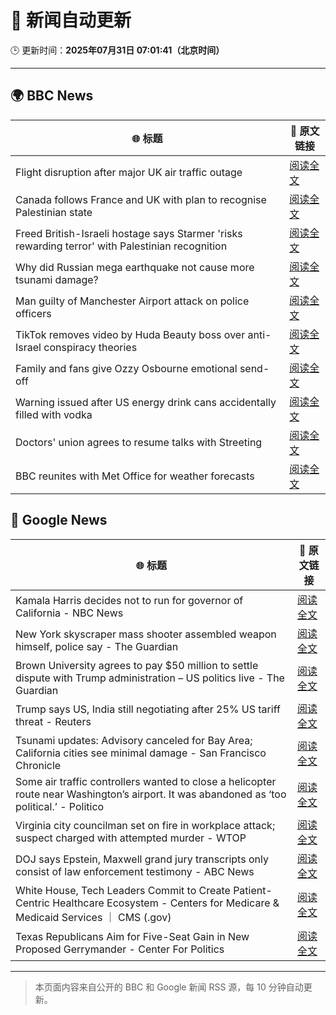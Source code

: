 # 🧠 新闻自动更新

🕒 更新时间：**2025年07月31日 07:01:41（北京时间）**

---

## 🌍 BBC News

| 🌐 标题 | 🔗 原文链接 |
|--------|-------------|
| Flight disruption after major UK air traffic outage | [阅读全文](https://www.bbc.com/news/articles/c4glxypwwx0o?at_medium=RSS&at_campaign=rss) |
| Canada follows France and UK with plan to recognise Palestinian state | [阅读全文](https://www.bbc.com/news/articles/ceqyx35d9x2o?at_medium=RSS&at_campaign=rss) |
| Freed British-Israeli hostage says Starmer 'risks rewarding terror' with Palestinian recognition | [阅读全文](https://www.bbc.com/news/articles/c336e2ren2no?at_medium=RSS&at_campaign=rss) |
| Why did Russian mega earthquake not cause more tsunami damage? | [阅读全文](https://www.bbc.com/news/articles/c0l6pj7kjg7o?at_medium=RSS&at_campaign=rss) |
| Man guilty of Manchester Airport attack on police officers | [阅读全文](https://www.bbc.com/news/articles/c5y9y37eyddo?at_medium=RSS&at_campaign=rss) |
| TikTok removes video by Huda Beauty boss over anti-Israel conspiracy theories | [阅读全文](https://www.bbc.com/news/articles/c93d7qlp974o?at_medium=RSS&at_campaign=rss) |
| Family and fans give Ozzy Osbourne emotional send-off | [阅读全文](https://www.bbc.com/news/articles/cn5ew3x3963o?at_medium=RSS&at_campaign=rss) |
| Warning issued after US energy drink cans accidentally filled with vodka | [阅读全文](https://www.bbc.com/news/articles/c4g0z1d28e5o?at_medium=RSS&at_campaign=rss) |
| Doctors' union agrees to resume talks with Streeting | [阅读全文](https://www.bbc.com/news/articles/cdrkdp3xy17o?at_medium=RSS&at_campaign=rss) |
| BBC reunites with Met Office for weather forecasts | [阅读全文](https://www.bbc.com/news/articles/crm4z8mple3o?at_medium=RSS&at_campaign=rss) |

## 📰 Google News

| 🌐 标题 | 🔗 原文链接 |
|--------|-------------|
| Kamala Harris decides not to run for governor of California - NBC News | [阅读全文](https://news.google.com/rss/articles/CBMiqwFBVV95cUxPU3E2cEdmYXd3eDZ4a1JTSHRHSXBHTjhkS3pJRmZHelphUGlzWnJPYUQ3SV84Nk1mcXR1Vm8xTmR2dkFBOG9kb3ZTMlpCN0lWV1pDa3dDV0FXbVRYczVCRDZzZEl4MFVwaHp2MU05UlJaRjRjM0hMZFdVNmZqR25LbVQwUmpHaGtJZzc4bHRDSURkeWc2YlpQWTEtdXpFSTFjenNwWmRIZ1F1YnfSAVZBVV95cUxNWS1FYXhvcVItN1FxSzlZVVhjeW5Fem50UjBZcEJ2NXFIZC16MFRsbm95cS1RZG5GSzNNVFhwTWRJeXJleWhMVG1KeDJtVUNCckNKWEdMZw?oc=5) |
| New York skyscraper mass shooter assembled weapon himself, police say - The Guardian | [阅读全文](https://news.google.com/rss/articles/CBMigwFBVV95cUxQb2gwS2xFZ21USXRIQnloN1NROVlGQTFvdGt3QmZRQ2ctREEwWlRWcVUwU19iM0ZhLUtyWlNLcElsV25HNVNlSUhmc3Q1MF9IU2xKX1RnUnVHblZiVndPYlp2Ty04Q2ZzTFlybm9yT1RfU01Ta0k5eUxTN1RuRHhMdV9GOA?oc=5) |
| Brown University agrees to pay $50 million to settle dispute with Trump administration – US politics live - The Guardian | [阅读全文](https://news.google.com/rss/articles/CBMi1AFBVV95cUxOM1NIMVJjbFFDRjdBWjF6V2hDb05qeEcxUUxoU1dqaVRqZnE3eFYxZm1lZk83aVlLM2ZTdlJOMlNLZU5xVkxIbnRFQ2x3UGFLWmczSzQ1bUZHUmZIMUltTzYtUTdQUkhubTFaRzY2ejF1c25MeTRJanNiMEJxd3hueW9IWU5XOF9XbVBVS1VEZ2NwM19ISk1PQWdxNDVfcllKVEJkcXFZUW1DV3BqbGlfN1hjWXlBZkJzRVhIN1Jpdk5iNTFicnJKQ1ZzOWxNSU9Ma2M5aw?oc=5) |
| Trump says US, India still negotiating after 25% US tariff threat - Reuters | [阅读全文](https://news.google.com/rss/articles/CBMisAFBVV95cUxPQWdBX3VTU2x0bG5ISEJYS2tvcHd2dEkxZmtmZEs5RDJpTHpXa2xmNXUxSW9HV0ViQWhuSGtFbUlIM0tVM1pMV09OYVFlNEdkWU1LTnVSVDI4dHI0ZlpjNVVOMEpRajhiLXRmUTdaR001SmdfeWx1UE9ueHJZU2lzOWVNcEFYS0pVX2REMnhyREJ3SmZWMWVqOHpQdWlybC1meVp3Tnl0Mm9SR0ZkZmdZSg?oc=5) |
| Tsunami updates: Advisory canceled for Bay Area; California cities see minimal damage - San Francisco Chronicle | [阅读全文](https://news.google.com/rss/articles/CBMingFBVV95cUxQY0RLaXM5eEFYVzB5eldpTzNfM2hCN3cyc3dLUVFzVTJVYk5iQXJsaGxHRXpMNGVCREQ1bzAwRnN3ZG8zek04Rl9hdWhnOVgtVWVUbDFIUC1KTVVtV2c4NzdVSkFLaGsxczdrZDJYNVNyODg0QjJlQ3VZQUFvUDFBQmk4R1dFNGJWTzBfZDYtVkRhQ3VjNUpxWThGZ2VmUQ?oc=5) |
| Some air traffic controllers wanted to close a helicopter route near Washington’s airport. It was abandoned as ‘too political.’ - Politico | [阅读全文](https://news.google.com/rss/articles/CBMimAFBVV95cUxPRlBnWnBmWG9CZXEzSGJDRUhJb2FlNzRsM1FJS01Yd2tGX2tLMEpCYi00RkV0Z2tuLWhCNWdaVzV5Wk04dmh4UTIzT1FSaW9Tdm9pTUdWR2ZNdXVaRUFPbExqbEZHeVc1OWRQYzFESkk0T2huckV5LTNfYjJpeTJBbFZpbFlEdjhlbHZySTh5NFpGODBfYk9rSw?oc=5) |
| Virginia city councilman set on fire in workplace attack; suspect charged with attempted murder - WTOP | [阅读全文](https://news.google.com/rss/articles/CBMivwFBVV95cUxOVGozVkVzU2d0OHZyWGs2LUMtcVNobV9CbnVBaG5SeWxGQ085N2pKTmxYV2QxTGxUM0hiMkhHY1hRMUFVNEJUaWlBV1FTcm04TUl0eVpTWjU3MmNlR2R1X3lhWU9KbEdyWmFZbk56WjVCaTQtWFRGdDRtMjVpaGk0VG1wOWdSUTBvdUstOXRiRFNWSE9hZ0hEQ0JVS2VSdnh6YmlKaXZNRExoTUl4SDQxVXZ1Y1RUak9QNlVuOU8waw?oc=5) |
| DOJ says Epstein, Maxwell grand jury transcripts only consist of law enforcement testimony - ABC News | [阅读全文](https://news.google.com/rss/articles/CBMioAFBVV95cUxQd1pzcUdSOVkxVlBYNmtmMGRqMDVCQ1BQU0ozXzJWUld3Y0NfWnJkUThuWDBaalFGS0lyaDI0ZDl2MnNVQjJxNG5rMHB4YnVjNmtBQ1UyTkViRkcxMm9jT0FMQl8yOVl2bTROWWM2VklORnBiR04zZUV2WkxSakVyWmdzYTdVOUlwUG53aWhWTzV0ck9CcFIzU2dwSndpcHRW0gGmAUFVX3lxTE1OSWxDOWNVQzFVWmRwam1EWm5sMGtzcVd4S3VvdGtEdEQ5MTZTdkJHaVE2dTZELUVfLTNWc0VDdGZYeGgyNXU5eDJuRnBIQTczN2FtT1ZpbjQ1MU1fTnJ3dmNIb2hxZy1LaGR1bDB4ZXpFbWQzR0N3cy1qWFR3MkpXRHZkWTdnbld0V3NNQjlWVGQ0R2YycHd6Nk5RZ0xQMXhka01VbXc?oc=5) |
| White House, Tech Leaders Commit to Create Patient-Centric Healthcare Ecosystem - Centers for Medicare & Medicaid Services ｜ CMS (.gov) | [阅读全文](https://news.google.com/rss/articles/CBMiuwFBVV95cUxOc0psZEpRZWNfbWZNa0Z3UDBsWG5SWHhmcjhBT1ZBTlU2bFhTb2x1amRoTjhyRGhlNTFieVdfOEhCNkJEZ2tMR0YzejN3d254bHVWMWpKUG1RbktpSVRnVWdmNUdKVmtOM1lseUhmeVVWNXFsSVU2X3FNVHMwcWxub0IxRXBPaUVtbVpiWFNTclFjTTZ0dGJseTlfOC1ScFRkdDVhenBlNm1EWXJoRHJHc3N2MU9wUUhlVElj?oc=5) |
| Texas Republicans Aim for Five-Seat Gain in New Proposed Gerrymander - Center For Politics | [阅读全文](https://news.google.com/rss/articles/CBMibkFVX3lxTE01T1JjbGFSalBnb3lKRTBQWU0xa3JHUmhteTZ0U0QycWgtTFo3QnN2a19FM0JVV2VXWjJEUHB1aUdFckE1UE5nU0txRGtYaHc3QVBCUmg2NFNMTEF0RnNUYzRtT1ljOEtkSXBHM1N3?oc=5) |

---
> 本页面内容来自公开的 BBC 和 Google 新闻 RSS 源，每 10 分钟自动更新。